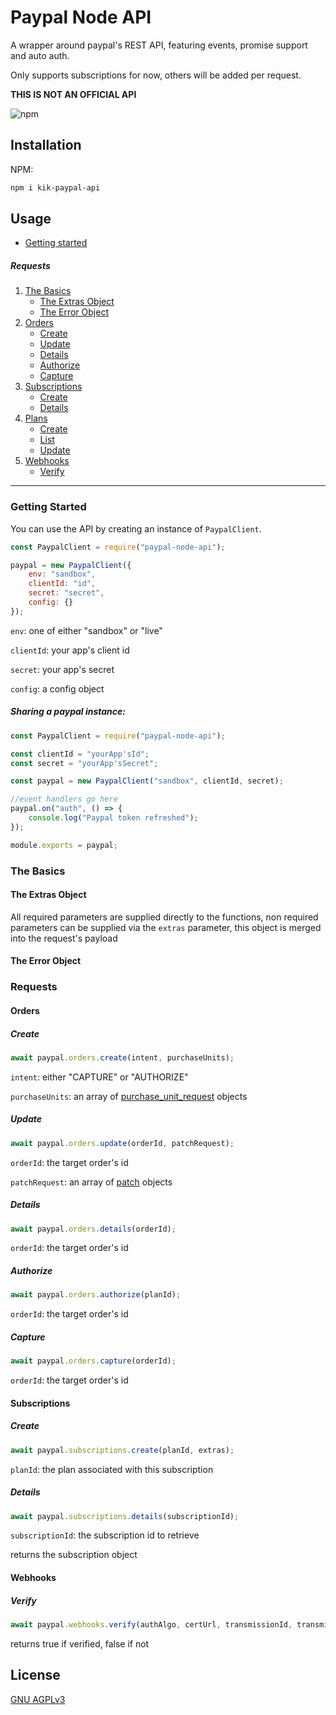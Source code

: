 # Paypal Node API

A wrapper around paypal's REST API, featuring events, promise support and auto auth.

Only supports subscriptions for now, others will be added per request.

**THIS IS NOT AN OFFICIAL API**

![npm](https://img.shields.io/npm/dt/paypal-node-api?style=plastic)

## Installation

NPM:

```bash
npm i kik-paypal-api
```

## Usage

* [Getting started](#getting-started)

##### Requests

1. [The Basics](#the-basics)
    * [The Extras Object](#the-extras-object)
    * [The Error Object](#the-error-object)
2. [Orders](#orders)
    * [Create](#orders-create)
    * [Update](#orders-update)
    * [Details](#orders-details)
    * [Authorize](#authorize)
    * [Capture](#capture)
3. [Subscriptions](#subscriptions)
    * [Create](#subs-create)
    * [Details](#subs-details)
4. [Plans](#plans)
    * [Create](#plans-create)
    * [List](#list)
    * [Update](#plans-update)
5. [Webhooks](#webhooks)
    * [Verify](#verify)
    
<!--
##### Events

1. [The Basics](#the-basics)
    * [Authenticated](#authenticated)
-->

---

### Getting Started

You can use the API by creating an instance of `PaypalClient`.

```javascript
const PaypalClient = require("paypal-node-api");

paypal = new PaypalClient({
    env: "sandbox",
    clientId: "id",
    secret: "secret",
    config: {}
});

```
`env`: one of either "sandbox" or "live"

`clientId`: your app's client id

`secret`: your app's secret

`config`: a config object

##### Sharing a paypal instance:

```javascript
const PaypalClient = require("paypal-node-api");

const clientId = "yourApp'sId";
const secret = "yourApp'sSecret";

const paypal = new PaypalClient("sandbox", clientId, secret);

//event handlers go here
paypal.on("auth", () => {
    console.log("Paypal token refreshed");
});

module.exports = paypal;
```                                                                                                                                      

### The Basics
#### The Extras Object

All required parameters are supplied directly to the functions,
non required parameters can be supplied via the `extras` parameter, this
object is merged into the request's payload

#### The Error Object

### Requests
#### Orders
##### <a name="orders-create"></a>Create

```javascript
await paypal.orders.create(intent, purchaseUnits);
```

`intent`: either "CAPTURE" or "AUTHORIZE"

`purchaseUnits`: an array of [purchase_unit_request](https://developer.paypal.com/docs/api/orders/v2/#definition-purchase_unit_request) objects

##### <a name="orders-update"></a>Update

```javascript
await paypal.orders.update(orderId, patchRequest);
```

`orderId`: the target order's id

`patchRequest`: an array of [patch](https://developer.paypal.com/docs/api/orders/v2/#definition-patch) objects

##### <a name="orders-details"></a>Details

```javascript
await paypal.orders.details(orderId);
```

`orderId`: the target order's id

##### Authorize

```javascript
await paypal.orders.authorize(planId);
```

`orderId`: the target order's id

##### Capture

```javascript
await paypal.orders.capture(orderId);
```

`orderId`: the target order's id

#### Subscriptions
##### <a name="subs-create"></a>Create

```javascript
await paypal.subscriptions.create(planId, extras);
```

`planId`: the plan associated with this subscription

##### <a name="subs-details"></a>Details

```javascript
await paypal.subscriptions.details(subscriptionId);
```

`subscriptionId`: the subscription id to retrieve

returns the subscription object

#### Webhooks
##### Verify

```javascript
await paypal.webhooks.verify(authAlgo, certUrl, transmissionId, transmissionSig, transmissionTime, webhookId, webhookEvent)
```

returns true if verified, false if not

<!--
### Events
#### The Basics

`KikClient` uses Node's [Event Emitter](https://nodejs.org/api/events.html) class
to handle events, all events are attached in the following way:

```javascript
Kik.on(eventname, (param1, param2) => {
    //do stuff with params here
})
```

Below are the details of all events emitted by the `KikClient` class

##### Authenticated

```javascript
Kik.on("authenticated", () => {
    console.log("Authenticated")
})
```-->

## License
[GNU AGPLv3](https://choosealicense.com/licenses/agpl-3.0/)
